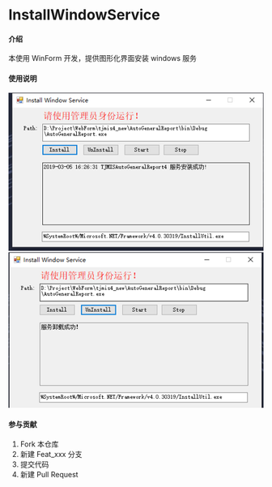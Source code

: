 # InstallWindowService

#### 介绍
本使用 WinForm 开发，提供图形化界面安装 windows 服务

#### 使用说明

![安装服务](images/install.png)
![卸载服务](images/uninstall.png)

#### 参与贡献

1. Fork 本仓库
2. 新建 Feat_xxx 分支
3. 提交代码
4. 新建 Pull Request


